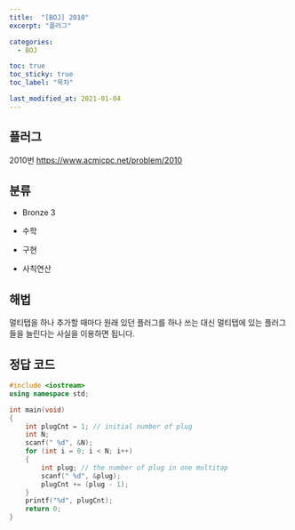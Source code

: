 ```yaml
---
title:  "[BOJ] 2010"
excerpt: "플러그"

categories:
  - BOJ

toc: true
toc_sticky: true
toc_label: "목차"

last_modified_at: 2021-01-04
---
```


## 플러그

2010번 <https://www.acmicpc.net/problem/2010>

## 분류
* Bronze 3

* 수학
* 구현
* 사칙연산

## 해법
멀티탭을 하나 추가할 때마다 원래 있던 플러그를 하나 쓰는 대신 멀티탭에 있는 플러그들을 늘린다는 사실을 이용하면 됩니다.

## 정답 코드
```cpp
#include <iostream>
using namespace std;

int main(void)
{
    int plugCnt = 1; // initial number of plug
    int N;
    scanf(" %d", &N);
    for (int i = 0; i < N; i++)
    {
        int plug; // the number of plug in one multitap
        scanf(" %d", &plug);
        plugCnt += (plug - 1);
    }
    printf("%d", plugCnt);
    return 0;
}
```